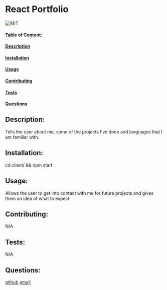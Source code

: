 # React Portfolio
![MIT](https://img.shields.io/badge/License-MIT-blue)

#### Table of Content:
#### [Description](#description)
#### [Installation](#installation)
#### [Usage](#usage)
#### [Contributing](#contributing)
#### [Tests](#tests)
#### [Questions](#questions)

## Description:
Tells the user about me, some of the projects I've done and languages that I am familiar with.

## Installation:
cd client/ && npm start

## Usage:
Allows the user to get into contact with me for future projects and gives them an idea of what to expect

## Contributing:
N/A

## Tests:
N/A

## Questions:
[github](https://github.com/https://github.com/Slimshady079/React-Porfolio)
[email](mailto:maximiliangibes@gmail.com)

